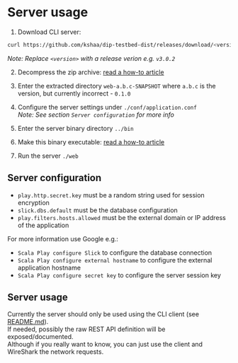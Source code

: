 # Server usage
  
1) Download CLI server:  
```bash
curl https://github.com/kshaa/dip-testbed-dist/releases/download/<version>/dip_server.zip -L -o dip_server.zip  
```
_Note: Replace `<version>` with a release verion e.g. `v3.0.2`_  
  
2) Decompress the zip archive: [read a how-to article](https://lmgtfy.app/?q=linux+unzip+archive)  
3) Enter the extracted directory `web-a.b.c-SNAPSHOT` where `a.b.c` is the version, but currently incorrect - `0.1.0`  
4) Configure the server settings under `./conf/application.conf`  
_Note: See section `Server configuration` for more info_  
  
5) Enter the server binary directory `../bin`
6) Make this binary executable: [read a how-to article](https://lmgtfy.app/?q=linux+make+binary+executable)  
7) Run the server `./web`  
  
## Server configuration
- `play.http.secret.key` must be a random string used for session encryption  
- `slick.dbs.default` must be the database configuration  
- `play.filters.hosts.allowed` must be the external domain or IP address of the application  

For more information use Google e.g.:
- `Scala Play configure Slick` to configure the database connection  
- `Scala Play configure external hostname` to configure the external application hostname   
- `Scala Play configure secret key` to configure the server session key  

## Server usage
Currently the server should only be used using the CLI client (see [README.md](../README.md)).  
If needed, possibly the raw REST API definition will be exposed/documented.  
Although if you really want to know, you can just use the client and WireShark the network requests.  
  
